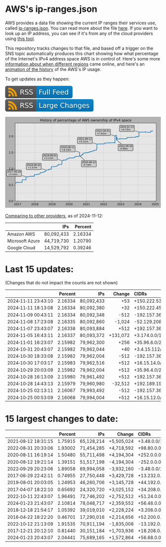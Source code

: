 # AWS's ip-ranges.json

AWS provides a data file showing the current IP ranges their
services use, called [ip-ranges.json](https://ip-ranges.amazonaws.com/ip-ranges.json).
You can read more about the file [here](https://docs.aws.amazon.com/general/latest/gr/aws-ip-ranges.html).
If you want to look up an IP address, you can see if it's from any of the cloud providers using [this tool](https://cloud-ips.s3-us-west-2.amazonaws.com/index.html).

This repository tracks changes to that file, and based off a trigger on the SNS 
topic automatically produces this chart showing how what percentage of the 
Internet's IPv4 address space AWS is in control of.  Here's some 
more [information about when different regions](announces.md) came 
online, and here's an [animation of the history](https://youtu.be/Su25yl7eol8) 
of the AWS's IP usage.

To get updates as they happen:

[![RSS Icon (Full Feed)](images/rss_badge.svg)](https://raw.githubusercontent.com/seligman/aws-ip-ranges/master/rss.xml)
[![RSS Icon (Large Changes)](images/rss_badge_partial.svg)](https://raw.githubusercontent.com/seligman/aws-ip-ranges/master/rss_big_changes.xml)

![History of AWS](history_count.svg)

[Comparing to other providers](https://github.com/seligman/cloud_sizes), as of 2024-11-12:

| | IPs | Percent |
| --- | ---: | ---: |
| Amazon AWS | 80,092,433 | 2.16334 |
| Microsoft Azure | 44,719,730 | 1.20790 |
| Google Cloud | 14,529,792 | 0.39246 |


# Last 15 updates:

(Changes that do not impact the counts are not shown)

| | Percent | IPs | Change | CIDRs |
| :--- | ---: | ---: | ---: | :--- |
| 2024&#8209;11&#8209;11&nbsp;23:43:10 | 2.16334 | 80,092,433 | +53 | +150.222.53.224/27,&nbsp;+3.4.15.152/29,&nbsp;+3.4.15.160/29,&nbsp;... |
| 2024&#8209;11&#8209;11&nbsp;18:13:08 | 2.16334 | 80,092,380 | +32 | +150.222.45.96/27 |
| 2024&#8209;11&#8209;09&nbsp;00:43:11 | 2.16334 | 80,092,348 | -512 | -192.157.36.0/23 |
| 2024&#8209;11&#8209;08&nbsp;17:23:08 | 2.16335 | 80,092,860 | -1,024 | -52.129.208.0/22 |
| 2024&#8209;11&#8209;07&nbsp;23:43:07 | 2.16338 | 80,093,884 | +512 | +192.157.36.0/23 |
| 2024&#8209;11&#8209;05&nbsp;16:43:11 | 2.16337 | 80,093,372 | +131,072 | +3.174.0.0/15 |
| 2024&#8209;11&#8209;01&nbsp;16:23:07 | 2.15982 | 79,962,300 | +256 | +35.96.6.0/24 |
| 2024&#8209;10&#8209;31&nbsp;20:43:07 | 2.15982 | 79,962,044 | +40 | +3.4.15.112/28,&nbsp;+3.4.15.128/28,&nbsp;+3.4.12.40/30,&nbsp;... |
| 2024&#8209;10&#8209;30&nbsp;18:33:08 | 2.15982 | 79,962,004 | -512 | -192.157.36.0/23 |
| 2024&#8209;10&#8209;30&nbsp;17:03:17 | 2.15983 | 79,962,516 | +512 | +16.15.14.0/23 |
| 2024&#8209;10&#8209;29&nbsp;20:03:09 | 2.15982 | 79,962,004 | +512 | +35.96.4.0/23 |
| 2024&#8209;10&#8209;28&nbsp;16:13:09 | 2.15980 | 79,961,492 | +512 | +192.157.36.0/23 |
| 2024&#8209;10&#8209;28&nbsp;14:43:13 | 2.15979 | 79,960,980 | -32,512 | +192.189.197.0/24,&nbsp;-16.64.128.0/17 |
| 2024&#8209;10&#8209;25&nbsp;02:13:11 | 2.16067 | 79,993,492 | -512 | -192.157.36.0/23 |
| 2024&#8209;10&#8209;25&nbsp;00:53:09 | 2.16068 | 79,994,004 | +512 | +16.15.12.0/23 |


# 15 largest changes to date:

| | Percent | IPs | Change | CIDRs |
| :--- | ---: | ---: | ---: | :--- |
| 2021&#8209;08&#8209;12&nbsp;18:31:15 | 1.75915 | 65,128,214 | +5,505,024 | +3.48.0.0/12,&nbsp;+35.96.0.0/12,&nbsp;+3.152.0.0/13,&nbsp;... |
| 2022&#8209;08&#8209;31&nbsp;20:33:06 | 1.93002 | 71,454,285 | +4,718,592 | +98.80.0.0/12,&nbsp;+184.32.0.0/12,&nbsp;+13.184.0.0/13,&nbsp;... |
| 2020&#8209;08&#8209;11&nbsp;16:19:14 | 1.50480 | 55,711,498 | +4,194,304 | +252.0.0.0/10 |
| 2020&#8209;08&#8209;12&nbsp;19:21:14 | 1.39151 | 51,517,198 | -4,194,304 | -252.0.0.0/10 |
| 2022&#8209;09&#8209;29&nbsp;20:23:06 | 1.89058 | 69,994,058 | -3,932,160 | -3.48.0.0/12,&nbsp;-35.96.0.0/12,&nbsp;-3.240.0.0/13,&nbsp;... |
| 2017&#8209;06&#8209;29&nbsp;22:42:11 | 0.74955 | 27,750,448 | +3,429,728 | +13.232.0.0/13,&nbsp;+34.240.0.0/13,&nbsp;+35.168.0.0/13,&nbsp;... |
| 2019&#8209;08&#8209;01&nbsp;20:03:05 | 1.24953 | 46,260,706 | +3,145,728 | +44.192.0.0/10,&nbsp;-3.192.0.0/12 |
| 2017&#8209;04&#8209;07&nbsp;18:22:10 | 0.65692 | 24,320,720 | +3,025,152 | +34.208.0.0/12,&nbsp;+34.224.0.0/12,&nbsp;+13.58.0.0/15,&nbsp;... |
| 2022&#8209;10&#8209;11&nbsp;22:43:07 | 1.96491 | 72,746,202 | +2,752,512 | +51.24.0.0/13,&nbsp;+57.104.0.0/13,&nbsp;+51.20.0.0/14,&nbsp;... |
| 2024&#8209;01&#8209;23&nbsp;21:43:07 | 2.10814 | 78,048,717 | +2,359,552 | +56.48.0.0/13,&nbsp;+16.28.0.0/14,&nbsp;+16.64.0.0/14,&nbsp;... |
| 2018&#8209;12&#8209;18&nbsp;21:54:17 | 1.05392 | 39,019,010 | +2,228,224 | +3.208.0.0/12,&nbsp;+3.224.0.0/12,&nbsp;+13.48.0.0/15 |
| 2016&#8209;04&#8209;22&nbsp;18:22:20 | 0.46701 | 17,290,016 | +2,214,656 | +52.200.0.0/13,&nbsp;+52.208.0.0/13,&nbsp;+52.36.0.0/14,&nbsp;... |
| 2022&#8209;10&#8209;12&nbsp;21:13:09 | 1.91535 | 70,911,194 | -1,835,008 | -13.192.0.0/13,&nbsp;-16.28.0.0/14,&nbsp;-40.172.0.0/14,&nbsp;... |
| 2017&#8209;12&#8209;21&nbsp;20:12:10 | 0.81440 | 30,151,184 | +1,703,936 | +18.208.0.0/13,&nbsp;+18.204.0.0/14,&nbsp;+18.224.0.0/14,&nbsp;... |
| 2024&#8209;01&#8209;23&nbsp;20:43:07 | 2.04441 | 75,689,165 | +1,572,864 | +56.68.0.0/14,&nbsp;+56.128.0.0/14,&nbsp;+56.136.0.0/14,&nbsp;... |
